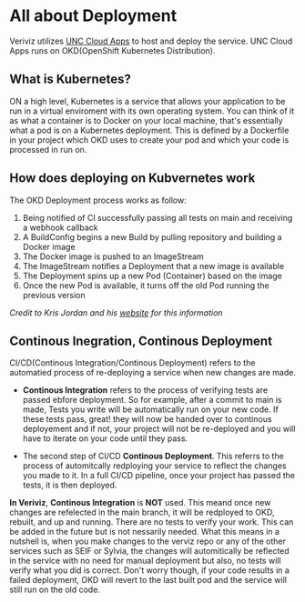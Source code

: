 # All about Deployment

Veriviz utilizes [UNC Cloud Apps](https://cloudapps.unc.edu/) to host and deploy the service. UNC Cloud Apps runs on OKD(OpenShift Kubernetes Distribution). 

## What is Kubernetes?

ON a high level, Kubernetes is a service that allows your application to be run in a virtual enviroment with its own operating system. You can think of it as what a container is to Docker on your local machine, that's essentially what a pod is on a Kubernetes deployment. This is defined by a Dockerfile in your project which OKD uses to create your pod and which your code is processed in run on.

## How does deploying on Kubvernetes work

The OKD Deployment process works as follow:

1. Being notified of CI successfully passing all tests on main and receiving a webhook callback
2. A BuildConfig begins a new Build by pulling repository and building a Docker image
3. The Docker image is pushed to an ImageStream
4. The ImageStream notifies a Deployment that a new image is available
5. The Deployment spins up a new Pod (Container) based on the image
6. Once the new Pod is available, it turns off the old Pod running the previous version

*Credit to Kris Jordan and his [website](https://comp423-25s.github.io/resources/backend-architecture/3-ci-cd/#why-cicd-matters) for this information*

## Continous Inegration, Continous Deployment

CI/CD(Continous Integration/Continous Deployment) refers to the automatied process of re-deploying a service when new changes are made. 

- **Continous Integration** refers to the process of verifying tests are passed ebfore deployment. So for example, after a commit to main is made, Tests you write will be automatically run on your new code. If these tests pass, great! they will now be handed over to continous deployement and if not, your project will not be re-deployed and you will have to iterate on your code until they pass.

- The second step of CI/CD **Continous Deployment**. This referrs to the process of automitcally redploying your service to reflect the changes you made to it. In a full CI/CD pipeline, once your project has passed the tests, it is then deployed. 

**In Veriviz**, **Continous Integration** is **NOT** used. This meand once new changes are refelected in the main branch, it will be redployed to OKD, rebuilt, and up and running. There are no tests to verify your work. This can be added in the future but is not nessarily needed. What this means in a nutshell is, when you make changes to the verviz repo or any of the other services such as SEIF or Sylvia, the changes will automitically be reflected in the service with no need for manual deployment but also, no tests will verify what you did is correct. Don't worry though, if your code results in a failed deployment, OKD will revert to the last built pod and the service will still run on the old code.


